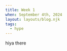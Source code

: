 ```yaml
---
title: Week 1
when: September 4th, 2024
layout: layouts/blog.njk
tags:
  - hype
---
```


hiya there
